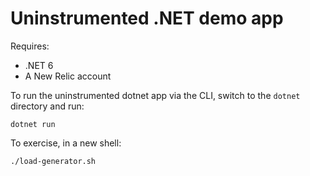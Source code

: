# Uninstrumented .NET demo app

Requires:

* .NET 6
* A New Relic account

To run the uninstrumented dotnet app via the CLI, switch to the `dotnet` directory and run:

```shell
dotnet run
```

To exercise, in a new shell:
```shell
./load-generator.sh
```